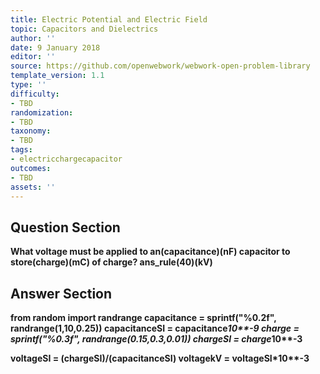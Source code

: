 ```yaml
---
title: Electric Potential and Electric Field
topic: Capacitors and Dielectrics
author: ''
date: 9 January 2018
editor: ''
source: https://github.com/openwebwork/webwork-open-problem-library
template_version: 1.1
type: ''
difficulty:
- TBD
randomization:
- TBD
taxonomy:
- TBD
tags:
- electricchargecapacitor
outcomes:
- TBD
assets: ''
---
```


## Question Section 

<b>
What voltage must be applied to an(capacitance)(nF) capacitor to store(charge)(mC) of charge?
ans_rule(40)(kV)



## Answer Section

from random import randrange
capacitance = sprintf("%0.2f", randrange(1,10,0.25))
capacitanceSI = capacitance*10**-9
charge = sprintf("%0.3f", randrange(0.15,0.3,0.01))
chargeSI = charge*10**-3

voltageSI = (chargeSI)/(capacitanceSI)
voltagekV = voltageSI*10**-3